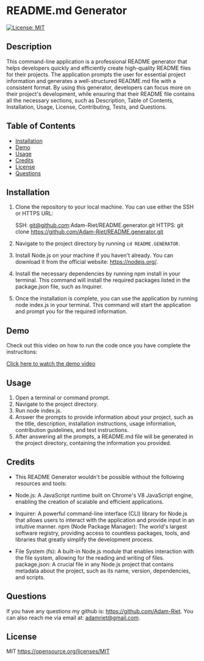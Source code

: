 
# README.md Generator

[![License: MIT](https://img.shields.io/badge/License-MIT-yellow.svg)](https://opensource.org/licenses/MIT)
    

## Description
This command-line application is a professional README generator that helps developers quickly and efficiently create high-quality README files for their projects. The application prompts the user for essential project information and generates a well-structured README.md file with a consistent format. By using this generator, developers can focus more on their project's development, while ensuring that their README file contains all the necessary sections, such as Description, Table of Contents, Installation, Usage, License, Contributing, Tests, and Questions.

## Table of Contents
- [Installation](#installation)
- [Demo](#demo)
- [Usage](#usage)
- [Credits](#credits)
- [License](#license)
- [Questions](#questions)

## Installation
1. Clone the repository to your local machine. You can use either the SSH or HTTPS URL:

    SSH: git@github.com:Adam-Riet/README.generator.git
    HTTPS: git clone https://github.com/Adam-Riet/README.generator.git

2. Navigate to the project directory by running `cd README.GENERATOR`.
3. Install Node.js on your machine if you haven't already. You can download it from the official website: https://nodejs.org/.
4. Install the necessary dependencies by running npm install in your terminal. This command will install the required packages listed in the package.json file, such as Inquirer.
5. Once the installation is complete, you can use the application by running node index.js in your terminal. This command will start the application and prompt you for the required information.

## Demo
Check out this video on how to run the code once you have complete the instrucitons:

[Click here to watch the demo video](https:https://drive.google.com/file/d/1YBm8assAFpNlalc2jGRX4VIn4tVnPGEu/view?usp=sharing)

## Usage
1. Open a terminal or command prompt.
2. Navigate to the project directory.
3. Run node index.js.
4. Answer the prompts to provide information about your project, such as the title, description, installation instructions, usage information, contribution guidelines, and test instructions.
5. After answering all the prompts, a README.md file will be generated in the project directory, containing the information you provided.

## Credits

* This README Generator wouldn't be possible without the following resources and tools:

* Node.js: A JavaScript runtime built on Chrome's V8 JavaScript engine, enabling the creation of scalable and efficient applications.

* Inquirer: A powerful command-line interface (CLI) library for Node.js that allows users to interact with the application and provide input in an intuitive manner.
npm (Node Package Manager): The world's largest software registry, providing access to countless packages, tools, and libraries that greatly simplify the development process.

* File System (fs): A built-in Node.js module that enables interaction with the file system, allowing for the reading and writing of files.
package.json: A crucial file in any Node.js project that contains metadata about the project, such as its name, version, dependencies, and scripts.

## Questions
If you have any questions my github is: https://github.com/Adam-Riet. You can also reach me via email at: adamriet@gmail.com.

## License
MIT https://opensource.org/licenses/MIT
